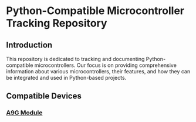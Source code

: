 # Python-Compatible Microcontroller Tracking Repository

## Introduction
This repository is dedicated to tracking and documenting Python-compatible microcontrollers. Our focus is on providing comprehensive information about various microcontrollers, their features, and how they can be integrated and used in Python-based projects.

## Compatible Devices

### [A9G Module](/Devices/A9G/README.md)
